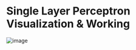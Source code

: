 # Single Layer Perceptron Visualization & Working
![image](https://github.com/user-attachments/assets/6594fafe-2718-4c0f-b075-fa910781f638)

